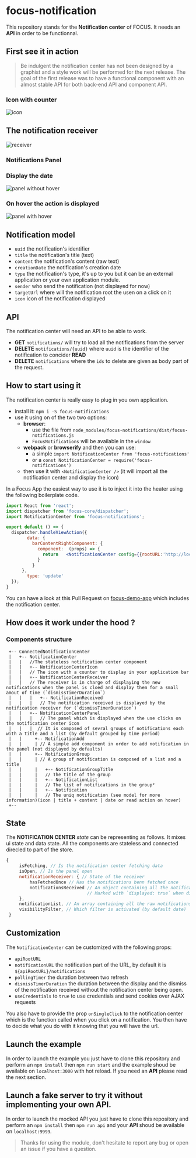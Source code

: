 # focus-notification

This repository stands for the **Notification center** of FOCUS. It needs an **API** in order to be functionnal.

## First see it in action

> Be indulgent the notification center has not been designed by a graphist and a style work will be performed for the next release. The goal of the first release was to have a functional component with an almost stable API for both back-end API and component API.

### Icon with counter
![icon](https://cloud.githubusercontent.com/assets/286966/10824086/468f4b60-7e5f-11e5-88c8-889d0bf2c7ce.png)

## The notification receiver
![receiver](https://cloud.githubusercontent.com/assets/286966/10824216/d5b68cf4-7e5f-11e5-972d-9a2cdb634ffa.png)

### Notifications Panel

### Display the date
![panel without hover](https://cloud.githubusercontent.com/assets/286966/12809366/b4e1633a-cb1e-11e5-8d75-e51aaf270fc2.png)


### On hover the action is displayed
![panel with hover](https://cloud.githubusercontent.com/assets/286966/12809383/dd4c146e-cb1e-11e5-86da-52f2c73148c2.png)


## Notification model

- `uuid` the notification's identifier
- `title` the notification's title (text)
- `content` the notification's content (raw text)
- `creationDate` the notification's creation date
- `type` the notification's type, it's up to you but it can be an external application or your own application module.
- `sender` who send the notification (not displayed for now)
- `targetUrl` where will the notification root the usen on a click on it
- `icon` icon of the notification displayed

## API

The notification center will need an API to be able to work.

- **GET** `notifications/` will try to load all the notifications from the server
- **DELETE** `notifications/{uuid}` where `uuid` is the identifier of the notification to concider **READ**
- **DELETE** `notifications` where the `ids` to delete are given as body part of the request.

## How to start using it

The notification center is really easy to plug in you own application.
- install it: `npm i -S focus-notifications`
- use it using on of the two two options:
  - **browser**:
    - use the file from `node_modules/focus-notifications/dist/focus-notifications.js`
    - `FocusNotifications` will be available in the `window`
  - **webpack** or **browserify** and then you can use:
    - a simple `import NotificationCenter from 'focus-notifications'`
    - or a `const NotificationCenter = require('focus-notifications')`
  - then use it with `<NotificationCenter />` (it will import all the notification center and display the icon)

In a Focus App the easiest way to use it is to inject it into the heater using the following boilerplate code.
```jsx
import React from 'react';
import dispatcher from 'focus-core/dispatcher';
import NotificationCenter from 'focus-notifications';

export default () => {
  dispatcher.handleViewAction({
        data: {
          barContentRightComponent: {
            component:  (props) => {
              return   <NotificationCenter config={{rootURL:'http://localhost:9999/x/notification'}} onSingleClick={url => console.log('navigate', url)} />
            }
          }
      },
        type: 'update'
  });
}

 ```

You can have a look at this Pull Request on [focus-demo-app](https://github.com/KleeGroup/focus-demo-app/pull/90) which includes the notification center.

## How does it work under the hood ?

### Components structure


```ascii
 +-- ConnectedNotificationCenter
 |   +-- NotificationCenter
 |   |   //The stateless notification center component
 |   |   +-- NotificationCenterIcon
 |   |   // The icon with a counter to display in your application bar
 |   |   +-- NotificationCenterReceiver
 |   |   // The receiver is in charge of displaying the new notifications when the panel is cloed and display them for a small amout of time (`dismissTimerDuration`)
 |   |   |   +-- NotificationReceived
 |   |   |   // The notification received is displayed by the notification receiver for (`dismissTimerDuration`)
 |   |   +-- NotificationCenterPanel
 |   |   |   // The panel which is displayed when the use clicks on the notification center icon
 |   |   |  // It is composed of sevral groups of notifications each with a title and a list (by default grouped by time period)
 |   |     +-- NotificationAdd
 |   |     | // A simple add component in order to add notification in the panel (not displayed by defaults)
 |   |     +-- NotificationGroup
 |   |     | // A group of notification is composed of a list and a title
 |   |     |   +-- NotificationGroupTitle
 |   |     |   // The title of the group
 |   |     |   +-- NotificationList
 |   |     |   // The list of notifications in the group²
 |   |     |   +-- Notification
 |   |     |   // The uniq notification (see model for more information)(icon | title + content | date or read action on hover)
 +--
 ```

## State

The **NOTIFICATION CENTER** _state_ can be representing as follows.
It mixes ui state and data state.
All the components are stateless and connected direcled to part of the store.

```js
{
     isFetching, // Is the notification center fetching data
     isOpen, // Is the panel open
     notificationReceiver: { // State of the receiver
         hasFetchedOnce // Has the notifications benn fetched once
         notificationsReceived // An object containing all the notifications.
                               // Marked with `displayed: true` when displayed.
     },
     notificationList, // An array containing all the raw notifications
     visibilityFilter, // Which filter is activated (by default date)
 }
```


## Customization

The `NotificationCenter` can be customized with the following props:
- `apiRootURL`
- `notificationURL` the notification part of the URL, by default it is `${apiRootURL}/notifications`
- `pollingTimer` the duration between two refresh
- `dismissTimerDuration` the duration between the display and the dismiss of the notification received without the notification center being open.
- `useCredentials` to `true` to use credentials and send cookies over AJAX requests

You also have to provide the prop `onSingleClick` to the notification center which is the function called when you click on a notification. You then have to decide what you do with it knowing that you will have the url.

## Launch the example
In order to launch the example you just have to clone this repository and perform an `npm install` then `npm run start` and the example shoud be available on `localhost:3000` with hot reload. If you need an **API** please read the next section.

## Launch a fake server to try it without implementing your own API.

In order to launch the mocked API you just have to clone this repository and perform an `npm install` then `npm run api` and your **API** shoud be available on `localhost:9999`.

> Thanks for using the module, don't hesitate to report any bug or open an issue if you have a question.
